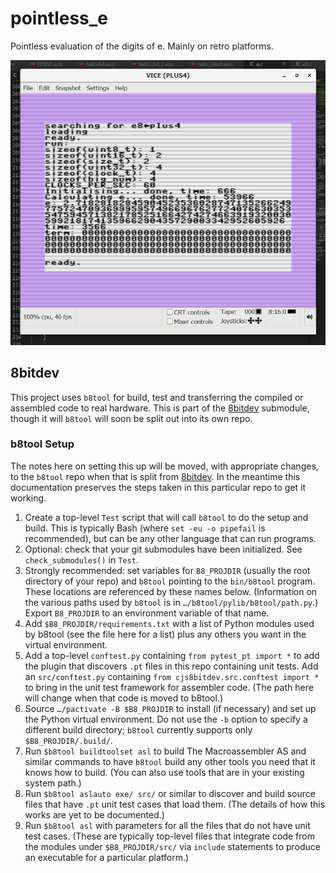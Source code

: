 pointless_e
===========

Pointless evaluation of the digits of e. Mainly on retro platforms.

![Screenshot](plus4.png)


8bitdev
-------

This project uses `b8tool` for build, test and transferring the compiled or
assembled code to real hardware. This is part of the [8bitdev] submodule,
though it will `b8tool` will soon be split out into its own repo.

### b8tool Setup

The notes here on setting this up will be moved, with appropriate changes,
to the `b8tool` repo when that is split from [8bitdev]. In the meantime
this documentation preserves the steps taken in this particular repo to
get it working.

1. Create a top-level `Test` script that will call `b8tool` to do the setup
   and build. This is typically Bash (where `set -eu -o pipefail` is
   recommended), but can be any other language that can run programs.
2. Optional: check that your git submodules have been initialized. See
   `check_submodules()` in `Test`.
3. Strongly recommended: set variables for `B8_PROJDIR` (usually the root
   directory of your repo) and `b8tool` pointing to the `bin/b8tool`
   program. These locations are referenced by these names below.
   (Information on the various paths used by `b8tool` is in
   `…/b8tool/pylib/b8tool/path.py`.) Export `B8_PROJDIR` to an environment
   variable of that name.
4. Add `$B8_PROJDIR/requirements.txt` with a list of Python modules used by
   b8tool (see the file here for a list) plus any others you want in the
   virtual environment.
5. Add a top-level `conftest.py` containing `from pytest_pt import *` to
   add the plugin that discovers `.pt` files in this repo containing unit
   tests. Add an `src/conftest.py` containing `from cjs8bitdev.src.conftest
   import *` to bring in the unit test framework for assembler code. (The
   path here will change when that code is moved to b8tool.)
6. Source `…/pactivate -B $B8_PROJDIR` to install (if necessary) and set up
   the Python virtual environment. Do not use the `-b` option to specify a
   different build directory; `b8tool` currently supports only
   `$B8_PROJDIR/.build/`.
7. Run `$b8tool buildtoolset asl` to build The Macroassembler AS and
   similar commands to have `b8tool` build any other tools you need that it
   knows how to build. (You can also use tools that are in your existing
   system path.)
8. Run `$b8tool aslauto exe/ src/` or similar to discover and build source
   files that have `.pt` unit test cases that load them. (The details of
   how this works are yet to be documented.)
9. Run `$b8tool asl` with parameters for all the files that do not have
   unit test cases. (These are typically top-level files that integrate
   code from the modules under `$B8_PROJDIR/src/` via `include` statements
   to produce an executable for a particular platform.)



<!---------------------------------------------------------------------------->
[8bitdev]: https://github.com/0cjs/8bitdev
